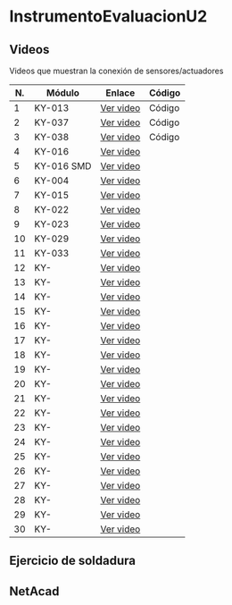 # InstrumentoEvaluacionU2

## Videos
Videos que muestran la conexión de sensores/actuadores

| **N.** | **Módulo**  | **Enlace** | **Código** |
|--------|-------------|------------|------------|
| 1 | KY-013 | [Ver video](https://drive.google.com/file/d/1QTIPUtBo4QoD-dEZk8PIqH71BvQt5SqG/view?usp=sharing) | Código |
| 2 | KY-037 | [Ver video](https://drive.google.com/file/d/1mKntvJl0t3IQ0DKkbTUwsrKNevM8W0Y4/view?usp=sharing) | Código |
| 3 | KY-038 | [Ver video](https://drive.google.com/file/d/1yOhr91cJB-zmRQ0fQ7DFsCROoirl6jGJ/view?usp=sharing) | Código |
| 4 | KY-016 | [Ver video](https://drive.google.com/file/d/1XYNngPhol_1-dDpFJcLZpAJxqj-rOpkt/view?usp=sharing) |  |
| 5 | KY-016 SMD | [Ver video](https://drive.google.com/file/d/10kzNyg1CA_Fi_nebqwiCJakTRF5VosIO/view?usp=sharing) |  |
| 6 | KY-004 | [Ver video](https://drive.google.com/file/d/1S1fJoN3V7pt7I-IMUAgl9MNcizGx09b_/view?usp=sharing) |  |
| 7 | KY-015 | [Ver video](https://drive.google.com/file/d/1xprQ6LjfhXtLEd8Vbs0AibE9cuA7ADL3/view?usp=sharing) |  |
| 8 | KY-022 | [Ver video](https://drive.google.com/file/d/1M3u_g7seBhRYMhNsniavBqf5OsJgKjiE/view?usp=sharing) |  |
| 9 | KY-023 | [Ver video](https://drive.google.com/file/d/1XCGstLJ6fpdDabnHudTzy1kGzBaYdq8I/view?usp=sharing) |  |
| 10 | KY-029 | [Ver video](https://drive.google.com/file/d/1EWvYMujFNAqJU-9m0pbpANY3FWMdTSBM/view?usp=sharing) |  |
| 11 | KY-033 | [Ver video](https://drive.google.com/file/d/15H7fAsVc1F-qK_SnGRssZCkv3D8dCSJ8/view?usp=sharing) |  |
| 12 | KY- | [Ver video]() |  |
| 13 | KY- | [Ver video]() |  |
| 14 | KY- | [Ver video]() |  |
| 15 | KY- | [Ver video]() |  |
| 16 | KY- | [Ver video]() |  |
| 17 | KY- | [Ver video]() |  |
| 18 | KY- | [Ver video]() |  |
| 19 | KY- | [Ver video]() |  |
| 20 | KY- | [Ver video]() |  |
| 21 | KY- | [Ver video]() |  |
| 22 | KY- | [Ver video]() |  |
| 23 | KY- | [Ver video]() |  |
| 24 | KY- | [Ver video]() |  |
| 25 | KY- | [Ver video]() |  |
| 26 | KY- | [Ver video]() |  |
| 27 | KY- | [Ver video]() |  |
| 28 | KY- | [Ver video]() |  |
| 29 | KY- | [Ver video]() |  |
| 30 | KY- | [Ver video]() |  |



## Ejercicio de soldadura

## NetAcad
